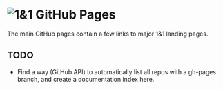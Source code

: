 # ![1&1](https://raw.github.com/1and1/1and1.github.com/master/images/1and1-logo-42.png) GitHub Pages

The main GitHub pages contain a few links to major 1&1 landing pages.

## TODO

* Find a way (GitHub API) to automatically list all repos with a gh-pages branch, and create a documentation index here.
